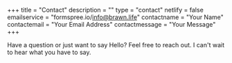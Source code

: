 +++
title = "Contact"
description = ""
type = "contact"
netlify = false
emailservice = "formspree.io/info@brawn.life"
contactname = "Your Name"
contactemail = "Your Email Address"
contactmessage = "Your Message"
+++

Have a question or just want to say Hello? Feel free to reach out. I can't wait to hear what you have to say. 
